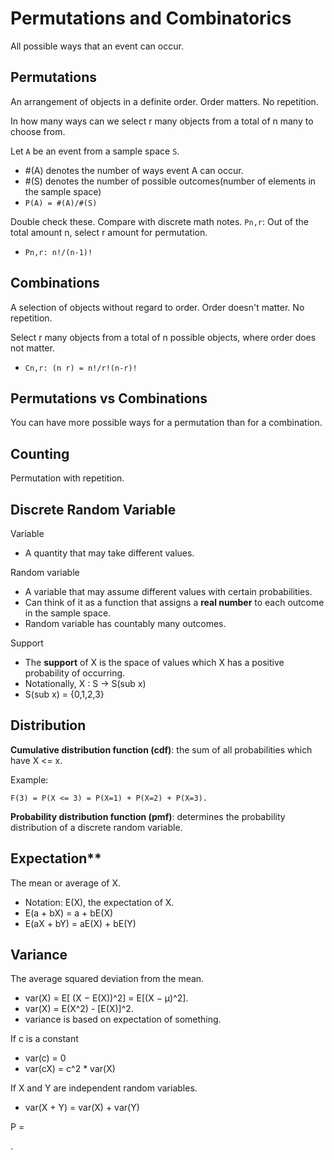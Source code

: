 # Permutations and Combinatorics

All possible ways that an event can occur.

## Permutations

An arrangement of objects in a definite order. Order matters. No repetition.

In how many ways can we select r many objects from a total of n many to choose from.

Let `A` be an event from a sample space `S`.
* #(A) denotes the number of ways event A can occur.
* #(S) denotes the number of possible outcomes(number of elements in the sample space)
* `P(A) = #(A)/#(S)`

Double check these. Compare with discrete math notes.
`Pn,r`: Out of the total amount n, select r amount for permutation.
* `Pn,r: n!/(n-1)!`

## Combinations

A selection of objects without regard to order. Order doesn't matter. No repetition.

Select r many objects from a total of n possible objects, where order does not matter.
* `Cn,r: (n r) = n!/r!(n-r)!`

## Permutations vs Combinations

You can have more possible ways for a permutation than for a combination.

## Counting

Permutation with repetition.

## Discrete Random Variable

Variable
* A quantity that may take different values.

Random variable
* A variable that may assume different values with certain probabilities.
* Can think of it as a function that assigns a **real number** to each outcome in the sample space.
* Random variable has countably many outcomes.

Support
* The **support** of X is the space of values which X has a positive probability of occurring.
* Notationally, X : S -> S(sub x)
* S(sub x) = {0,1,2,3}

## Distribution

**Cumulative distribution function (cdf)**: the sum of all probabilities which have X <= x.

Example:
```
F(3) = P(X <= 3) = P(X=1) + P(X=2) + P(X=3).
```

**Probability distribution function (pmf)**: determines the probability distribution of a discrete random variable.

## Expectation**
The mean or average of X.
* Notation: E(X), the expectation of X.
* E(a + bX) = a + bE(X)
* E(aX + bY) = aE(X) + bE(Y)

## Variance
The average squared deviation from the mean.
* var(X) = E[ (X − E(X))^2] = E[(X − μ)^2].
* var(X) = E(X^2) - [E(X)]^2.
* variance is based on expectation of something.

If c is a constant
* var(c) = 0
* var(cX) = c^2 * var(X)

If X and Y are independent random variables.
* var(X + Y) = var(X) + var(Y)


P =

.
